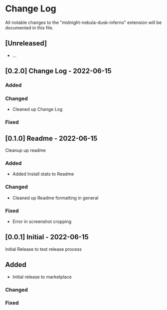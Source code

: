 # Change Log

All notable changes to the "midnight-nebula-dusk-inferno" extension will be documented in this file.

## [Unreleased]

- ...

## [0.2.0] Change Log - 2022-06-15

### Added

### Changed

- Cleaned up Change Log

### Fixed

## [0.1.0] Readme - 2022-06-15

Cleanup up readme

### Added

- Added Install stats to Readme

### Changed

- Cleaned up Readme formatting in general

### Fixed

- Error in screenshot cropping

## [0.0.1] Initial - 2022-06-15

Initial Release to test release process

## Added

- Initial release to marketplace

### Changed

### Fixed
